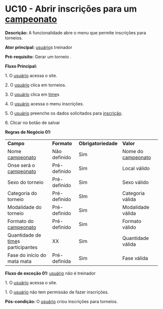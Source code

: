 #  UC10 - Abrir inscrições para um <a href="../../lexico/#campeonato">campeonato</a>

<p><b>Descrição:</b> A funcionalidade abre o menu que permite inscrições para torneios.</p>
<p><b>Ator principal:</b>  <a href="../../lexico/#usuario">usuário</a>s treinador</p>
<p><b>Pré-requisito:</b> Gerar um torneio .</p>
<b>Fluxo Principal:</b>
<p class = "text-justify">1. O  <a href="../../lexico/#usuario">usuário</a> acessa o site.</p>
<p class = "text-justify">2. O  <a href="../../lexico/#usuario">usuário</a> clica em torneios.</p>
<p class = "text-justify">3. O  <a href="../../lexico/#usuario">usuário</a> clica em  <a href="../../lexico/#time">time</a>s</p>
<p class = "text-justify">4. O  <a href="../../lexico/#usuario">usuário</a> acessa o menu inscrições.</p>
<p class = "text-justify">5. O  <a href="../../lexico/#usuario">usuário</a> preenche os dados solicitados para  <a href="../../lexico/#inscricao">inscrição</a>.</p>
<p class = "text-justify">6. Clicar no botão de salvar</p>

<p><b>Regras de Negócio 01:</b></p>

<table class="table table-striped border">
    <tr>
        <td>
            <b>Campo</b>
        </td>
        <td>
            <b>Formato</b>
        </td>
        <td>
            <b>Obrigatoriedade</b>
        </td>
        <td>
            <b>Valor</b>
        </td>
    </tr>
    <tr>
    <td>
        Nome <a href="../../lexico/#campeonato">campeonato</a>
    </td>
    <td>
        Não definido
    </td>
    <td>
        Sim
    </td>
    <td>
        Nome do <a href="../../lexico/#campeonato">campeonato</a>
    </td>
    <tr>
    <td>
        Onse será o <a href="../../lexico/#campeonato">campeonato</a>
    </td>
    <td>
        Pré-definido
    </td>
    <td>
        Sim
    </td>
    <td>
        Local válido
    </td>
        <tr>
    <td>
        Sexo do torneio
    </td>
    <td>
        Pré-definido
    </td>
    <td>
        Sim
    </td>
    <td>
        Sexo válido
    </td>
        <tr>
    <td>
        Categoria do torneio
    </td>
    <td>
        Pré-definido
    </td>
    <td>
        SIm
    </td>
    <td>
        Categoria válida
    </td>
        <tr>
    <td>
        Modalidade do torneio
    </td>
    <td>
        Pré-definido
    </td>
    <td>
        Sim
    </td>
    <td>
        Modalidade válida
    </td>
        <tr>
    <td>
        Formato do <a href="../../lexico/#campeonato">campeonato</a>
    </td>
    <td>
        Pré-definido
    </td>
    <td>
        Sim
    </td>
    <td>
        Formato válido
    </td>
        <tr>
    <td>
        Quantidade de  <a href="../../lexico/#time">time</a>s participantes
    </td>
    <td>
        XX
    </td>
    <td>
        Sim
    </td>
    <td>
        Quantidade válida
    </td>
        <tr>
    <td>
        Fase do início do mata mata
    </td>
    <td>
        Pré-definida
    </td>
    <td>
        Sim
    </td>
    <td>
        Fase válida
    </td>
</table>
<b>Fluxo de exceção 01: </b> <a href="../../lexico/#usuario">usuário</a> não é treinador
<p class = "text-justify">1. O  <a href="../../lexico/#usuario">usuário</a> acessa o site.</p>
<p class = "text-justify">1. O  <a href="../../lexico/#usuario">usuário</a> não tem permissão de fazer inscrições.</p>
<p class = "text-justify"><b>Pós-condição: </b>O  <a href="../../lexico/#usuario">usuário</a> criou inscrições para torneios.</p>